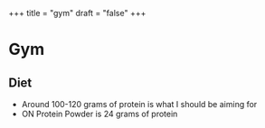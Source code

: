 +++
title = "gym"
draft = "false"
+++
# Gym

## Diet
- Around 100-120 grams of protein is what I should be aiming for
- ON Protein Powder is 24 grams of protein

